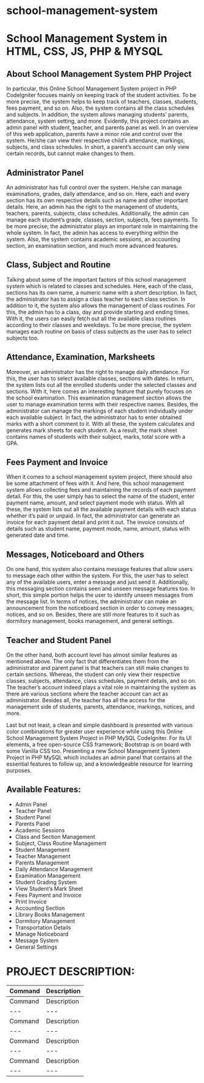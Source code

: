 # school-management-system

# School Management System in  HTML, CSS, JS, PHP & MYSQL 

## About School Management System PHP Project

In particular, this Online School Management System project in PHP CodeIgniter focuses mainly on keeping track of the student activities. To be more precise, the system helps to keep track of teachers, classes, students, fees payment, and so on. Also, the system contains all the class schedules and subjects. In addition, the system allows managing students’ parents, attendance, system setting, and more. Evidently, this project contains an admin panel with student, teacher, and parents panel as well. In an overview of this web application, parents have a minor role and control over the system. He/she can view their respective child’s attendance, markings, subjects, and class schedules. In short, a parent’s account can only view certain records, but cannot make changes to them.

## Administrator Panel

An administrator has full control over the system. He/she can manage examinations, grades, daily attendance, and so on. Here, each and every section has its own respective details such as name and other important details. Here, an admin has the right to the management of students, teachers, parents, subjects, class schedules. Additionally, the admin can manage each student’s grade, classes, section, subjects, fees payments. To be more precise, the administrator plays an important role in maintaining the whole system. In fact, the admin has access to everything within the system. Also, the system contains academic sessions, an accounting section, an examination section, and much more advanced features.

## Class, Subject and Routine

Talking about some of the important factors of this school management system which is related to classes and schedules. Here, each of the class, sections has its own name, a numeric name with a short description. In fact, the administrator has to assign a class teacher to each class section. In addition to it, the system also allows the management of class routines. For this, the admin has to a class, day and provide starting and ending times. With it, the users can easily fetch out all the available class routines according to their classes and weekdays. To be more precise, the system manages each routine on basis of class subjects as the user has to select subjects too.

## Attendance, Examination, Marksheets

Moreover, an administrator has the right to manage daily attendance. For this, the user has to select available classes, sections with dates. In return, the system lists out all the enrolled students under the selected classes and sections. With it, here comes an interesting feature that purely focuses on the school examination. This examination management section allows the user to manage examination terms with their respective names. Besides, the administrator can manage the markings of each student individually under each available subject. In fact, the administrator has to enter obtained marks with a short comment to it. With all these, the system calculates and generates mark sheets for each student. As a result, the mark sheet contains names of students with their subject, marks, total score with a GPA.

## Fees Payment and Invoice

When it comes to a school management system project, there should also be some attachment of fees with it. And here, this school management system allows collecting fees and maintaining the records of each payment detail. For this, the user simply has to select the name of the student, enter payment name, amount, and select payment mode with status. With all these, the system lists out all the available payment details with each status whether it’s paid or unpaid. In fact, the administrator can generate an invoice for each payment detail and print it out. The invoice consists of details such as student name, payment mode, name, amount, status with generated date and time.

## Messages, Noticeboard and Others

On one hand, this system also contains message features that allow users to message each other within the system. For this, the user has to select any of the available users, enter a message and just send it. Additionally, this messaging section contains seen and unseen message features too. In short, this simple portion helps the user to identify unseen messages from the message list. In terms of notices, the administrator can make an announcement from the noticeboard section in order to convey messages, notices, and so on. Besides, there are still more features to it such as dormitory management, books management, and general settings.

## Teacher and Student Panel

On the other hand, both account level has almost similar features as mentioned above. The only fact that differentiates them from the administrator and parent panel is that teachers can still make changes to certain sections. Whereas, the student can only view their respective classes, subjects, attendance, class schedules, payment details, and so on. The teacher’s account indeed plays a vital role in maintaining the system as there are various sections where the teacher account can act as administrator. Besides all, the teacher has all the access for the management side of students, parents, attendance, markings, notices, and more.

Last but not least, a clean and simple dashboard is presented with various color combinations for greater user experience while using this Online School Management System Project in PHP MySQL CodeIgniter. For its UI elements, a free open-source CSS framework; Bootstrap is on board with some Vanilla CSS too. Presenting a new School Management System Project in PHP MySQL which includes an admin panel that contains all the essential features to follow up, and a knowledgeable resource for learning purposes.

## Available Features:
 
- Admin Panel
- Teacher Panel
- Student Panel
- Parents Panel
- Academic Sessions
- Class and Section Management
- Subject, Class Routine Management
- Student Management
- Teacher Management
- Parents Management
- Daily Attendance Management
- Examination Management
- Student Grading System
- View Student’s Mark Sheet
- Fees Payment and Invoice
- Print Invoice
- Accounting Section
- Library Books Management
- Dormitory Management
- Transportation Details
- Manage Noticeboard
- Message System
- General Settings

# PROJECT DESCRIPTION: 

| Command | Description |
| --- | --- |
| Command | Description |
| --- | --- |
| Command | Description |
| --- | --- |
| Command | Description |
| --- | --- |
| Command | Description |
| --- | --- |
